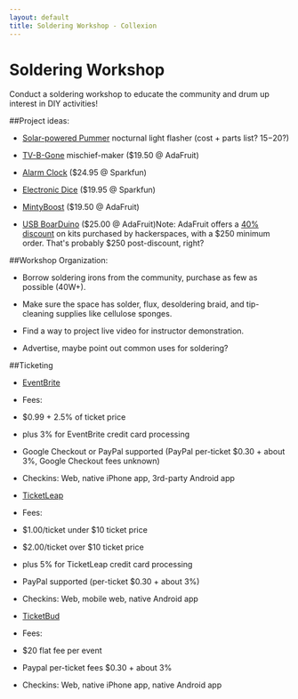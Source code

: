 ```yaml
---
layout: default
title: Soldering Workshop - Collexion
---
```


# Soldering Workshop

Conduct a soldering workshop to educate the community and drum up interest in DIY activities!



##Project ideas:


* [Solar-powered Pummer](http://www.solarbotics.net/library/circuits/bot_pummer.html) nocturnal light flasher (cost + parts list? $15-$20?)

* [TV-B-Gone](http://www.adafruit.com/index.php?main_page=product_info&cPath=20&products_id=73) mischief-maker ($19.50 @ AdaFruit)

* [Alarm Clock](http://www.sparkfun.com/products/9205) ($24.95 @ Sparkfun)

* [Electronic Dice](http://www.sparkfun.com/products/10212) ($19.95 @ Sparkfun)

* [MintyBoost](http://www.adafruit.com/index.php?main_page=product_info&cPath=10&products_id=14) ($19.50 @ AdaFruit)

* [USB BoarDuino](http://www.adafruit.com/index.php?main_page=product_info&cPath=19&products_id=91) ($25.00 @ AdaFruit)Note: AdaFruit offers a 
[40% discount](http://www.adafruit.com/blog/2010/06/01/big-news-all-hacker-spaces-in-the-world-get-adafruit-reseller-pricing-starting-today/) on kits purchased by hackerspaces, with a $250 minimum order. That's probably $250 post-discount, right?



##Workshop Organization:


* Borrow soldering irons from the community, purchase as few as possible (40W+).

* Make sure the space has solder, flux, desoldering braid, and tip-cleaning supplies like cellulose sponges.

* Find a way to project live video for instructor demonstration.

* Advertise, maybe point out common uses for soldering?

##Ticketing


* [EventBrite](http://www.eventbrite.com) 

* Fees:

* $0.99 + 2.5% of ticket price

* plus 3% for EventBrite credit card processing

* Google Checkout or PayPal supported (PayPal per-ticket $0.30 + about 3%, Google Checkout fees unknown)

* Checkins: Web, native iPhone app, 3rd-party Android app

* [TicketLeap](http://www.ticketleap.com)

* Fees:

* $1.00/ticket under $10 ticket price

* $2.00/ticket over $10 ticket price

* plus 5% for TicketLeap credit card processing

* PayPal supported (per-ticket $0.30 + about 3%)

* Checkins: Web, mobile web, native Android app

* [TicketBud](http://www.ticketbud.com)

* Fees:

* $20 flat fee per event

* Paypal per-ticket fees $0.30 + about 3%

* Checkins: Web, native iPhone app, native Android app
